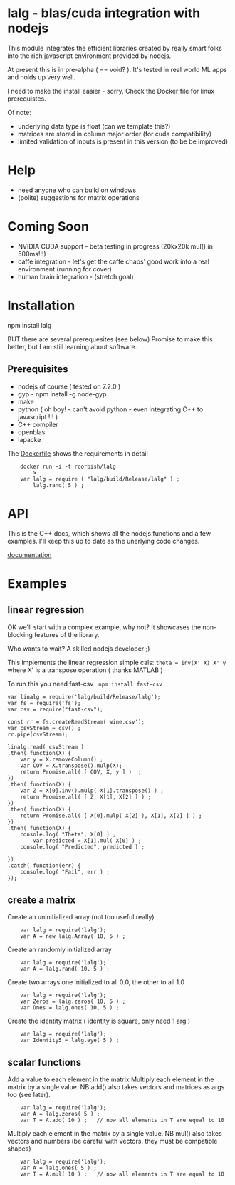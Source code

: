 # lalg - blas/cuda integration with nodejs

This module integrates the efficient libraries created by really smart folks
into the rich javascript environment provided by nodejs. 

At present this is in pre-alpha ( == void? ). It's tested in real world ML
apps and holds up very well. 

I need to make the install easier - sorry. Check the Docker file for linux
prerequistes. 

Of note:

* underlying data type is float (can we template this?)
* matrices are stored in column major order (for cuda compatibility) 
* limited validation of inputs is present in this version (to be be improved) 

# Help
* need anyone who can build on windows
* (polite) suggestions for matrix operations

# Coming Soon
* NVIDIA CUDA support - beta testing in progress (20kx20k mul() in 500ms!!!)
* caffe integration - let's get the caffe chaps' good work into a real environment (running for cover)
* human brain integration - (stretch goal)

# Installation

npm install lalg

BUT  there are several prerequesites (see below)
Promise to make this better, but I am still learning about software.

## Prerequisites

* nodejs of course ( tested on 7.2.0 )
* gyp - npm install -g node-gyp
* make
* python ( oh boy! - can't avoid python - even integrating C++ to javascript !!! )
* C++ compiler 
* openblas  
* lapacke 

The [Dockerfile](https://github.com/rcorbish/node-linalg/blob/master/Dockerfile) shows the requirements in detail

```
	docker run -i -t rcorbish/lalg 
        >
	var lalg = require ( "lalg/build/Release/lalg" ) ;
        lalg.rand( 5 ) ;
```

# API 

This is the C++ docs, which shows all the nodejs functions and a few
examples. I'll keep this up to date as the unerlying code changes.

[documentation](https://rcorbish.ydns.eu/lalg/classWrappedArray.html)

# Examples

## linear regression 
OK we'll start with a complex example, why not? It showcases the non-blocking 
features of the library. 

Who wants to wait? A skilled nodejs developer ;)

This implements the linear regression simple cals: ``` theta = inv(X' X) X' y ```
where X' is a transpose operation ( thanks MATLAB )

To run this you need fast-csv ``` npm install fast-csv```

```
var linalg = require('lalg/build/Release/lalg');
var fs = require('fs');
var csv = require("fast-csv");

const rr = fs.createReadStream('wine.csv');
var csvStream = csv() ;
rr.pipe(csvStream);

linalg.read( csvStream ) 
.then( function(X) { 
  	var y = X.removeColumn() ;
	var COV = X.transpose().mulp(X);
	return Promise.all( [ COV, X, y ] )  ;
})
.then( function(X) { 
	var Z = X[0].inv().mulp( X[1].transpose() ) ;
	return Promise.all( [ Z, X[1], X[2] ] ) ;
})
.then( function(X) { 
	return Promise.all( [ X[0].mulp( X[2] ), X[1], X[2] ] ) ;
})
.then( function(X) { 
	console.log( "Theta", X[0] ) ;
        var predicted = X[1].mul( X[0] ) ;
	console.log( "Predicted", predicted ) ;
	
})
.catch( function(err) {
	console.log( "Fail", err ) ;
});

```


## create a matrix

Create an uninitialized array (not too useful really)
```
	var lalg = require('lalg');
	var A = new lalg.Array( 10, 5 ) ;
```

Create an randomly initialized array
```
	var lalg = require('lalg');
	var A = lalg.rand( 10, 5 ) ;
```

Create two arrays one initialized to all 0.0, the other to all 1.0
```
	var lalg = require('lalg');
	var Zeros = lalg.zeros( 10, 5 ) ;
	var Ones = lalg.ones( 10, 5 ) ;
```

Create the identity matrix ( identity is square, only need 1 arg )
```
	var lalg = require('lalg');
	var Identity5 = lalg.eye( 5 ) ;
```

## scalar functions

Add a value to each element in the matrix
Multiply each element in the matrix by a single value. NB add() also
takes vectors and matrices as args too (see later).

```
	var lalg = require('lalg');
	var A = lalg.zeros( 5 ) ;
	var T = A.add( 10 ) ;   // now all elements in T are equal to 10
```

Multiply each element in the matrix by a single value. NB mul() also
takes vectors and numbers (be careful with vectors, they must be
compatible shapes)
```
	var lalg = require('lalg');
	var A = lalg.ones( 5 ) ;
	var T = A.mul( 10 ) ;   // now all elements in T are equal to 10
```




